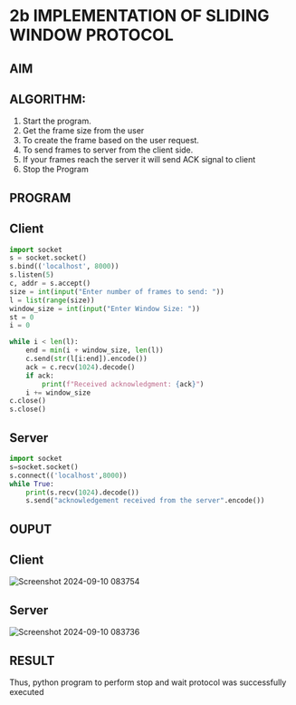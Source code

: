 # 2b IMPLEMENTATION OF SLIDING WINDOW PROTOCOL
## AIM
## ALGORITHM:
1. Start the program.
2. Get the frame size from the user
3. To create the frame based on the user request.
4. To send frames to server from the client side.
5. If your frames reach the server it will send ACK signal to client
6. Stop the Program
## PROGRAM
## Client
```py
import socket
s = socket.socket()
s.bind(('localhost', 8000))
s.listen(5)
c, addr = s.accept()
size = int(input("Enter number of frames to send: "))
l = list(range(size))
window_size = int(input("Enter Window Size: "))
st = 0
i = 0

while i < len(l):
    end = min(i + window_size, len(l))
    c.send(str(l[i:end]).encode())
    ack = c.recv(1024).decode()
    if ack:
        print(f"Received acknowledgment: {ack}")
    i += window_size
c.close()
s.close()

```

## Server
```py
import socket
s=socket.socket()
s.connect(('localhost',8000))
while True: 
    print(s.recv(1024).decode())
    s.send("acknowledgement received from the server".encode())
```
## OUPUT
## Client
![Screenshot 2024-09-10 083754](https://github.com/user-attachments/assets/b018dde5-686a-4b02-88c5-31959a68ab78)
## Server
![Screenshot 2024-09-10 083736](https://github.com/user-attachments/assets/1547a314-61fd-43dd-9b49-024acbcd36a5)

## RESULT
Thus, python program to perform stop and wait protocol was successfully executed
